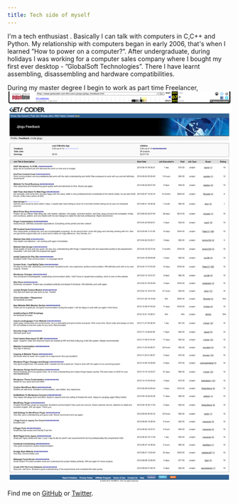 ```yaml
---
title: Tech side of myself
---
```


I'm a tech enthusiast . Basically I can talk with computers in C,C++ and Python. My relationship with computers began in early 2006, that's when I learned ”How to power on a computer?”. After undergraduate, during holidays I was working for a computer sales company where I bought my first ever desktop - ”GlobalSoft Technologies”. There I have learnt assembling, disassembling and hardware compatibilities.  

During my master degree I begin to work as part time Freelancer, 
[ ![Here is what my client say about me](/assets/getacoder_review.png) ](https://web.archive.org/web/20151107034804/http://www.getacoder.com:80/users/jjlogu/jjlogu_feedback.htm)


Find me on [GitHub](https://github.com/jjlogu) or [Twitter](https://twitter.com/jjlogu).
